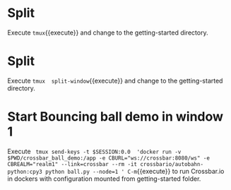 # Split 
Execute `tmux`{{execute}} and change to the getting-started directory.

# Split 
Execute `tmux  split-window`{{execute}} and change to the getting-started directory.

# Start Bouncing ball demo in window 1

Execute ` tmux send-keys -t $SESSION:0.0  'docker run -v $PWD/crossbar_ball_demo:/app -e CBURL="ws://crossbar:8080/ws" -e CBREALM="realm1" --link=crossbar --rm -it crossbario/autobahn-python:cpy3 python ball.py --node=1 ' C-m`{{execute}} to run Crossbar.io in dockers with configuration mounted from getting-started folder.



